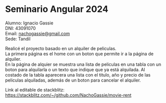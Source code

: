 # Seminario Angular 2024

Alumno: Ignacio Gassie  
DNI: 43091070  
Email: nachogassie@gmail.com  
Sede: Tandil  

Realicé el proyecto basado en un alquiler de peliculas.  
La primera página es el home con un boton que permite ir a la página de alquiler.  
En la página de alquier se muestra una lista de peliculas en una tabla con un boton para alquilarla o un texto que indique que ya está alquilada.
Al costado de la tabla aparecera una lista con el titulo, año y precio de las peliculas alquiladas, además de un boton para cancelar el alquiler.   

Link al editable de stackblitz: https://stackblitz.com/~/github.com/NachoGassie/movie-rent